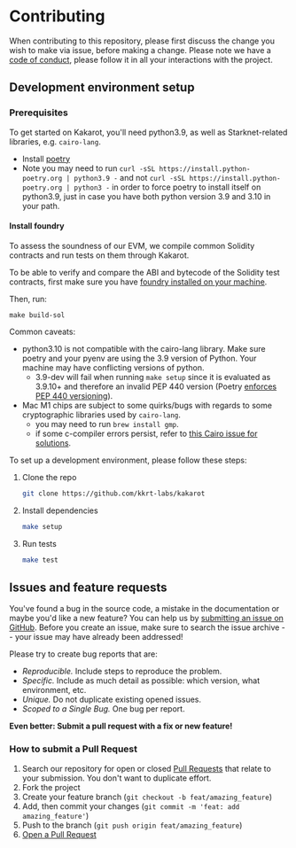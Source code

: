# Contributing

When contributing to this repository, please first discuss the change you wish
to make via issue, before making a change. Please note we have a
[code of conduct](CODE_OF_CONDUCT.md), please follow it in all your interactions
with the project.

## Development environment setup

### Prerequisites

To get started on Kakarot, you'll need python3.9, as well as Starknet-related
libraries, e.g. `cairo-lang`.

- Install [poetry](https://python-poetry.org/docs/)
- Note you may need to run
  `curl -sSL https://install.python-poetry.org | python3.9 -` and not
  `curl -sSL https://install.python-poetry.org | python3 -` in order to force
  poetry to install itself on python3.9, just in case you have both python
  version 3.9 and 3.10 in your path.

#### Install foundry

To assess the soundness of our EVM, we compile common Solidity contracts and run
tests on them through Kakarot.

To be able to verify and compare the ABI and bytecode of the Solidity test
contracts, first make sure you have
[foundry installed on your machine](https://book.getfoundry.sh/getting-started/installation).

Then, run:

`make build-sol`

Common caveats:

- python3.10 is not compatible with the cairo-lang library. Make sure poetry and
  your pyenv are using the 3.9 version of Python. Your machine may have
  conflicting versions of python.
  - 3.9-dev will fail when running `make setup` since it is evaluated as 3.9.10+
    and therefore an invalid PEP 440 version (Poetry
    [enforces PEP 440 versioning](https://python-poetry.org/docs/faq#why-does-poetry-enforce-pep-440-versions)).
- Mac M1 chips are subject to some quirks/bugs with regards to some
  cryptographic libraries used by `cairo-lang`.
  - you may need to run `brew install gmp`.
  - if some c-compiler errors persist, refer to
    [this Cairo issue for solutions](https://github.com/OpenZeppelin/nile/issues/22).

To set up a development environment, please follow these steps:

1. Clone the repo

   ```sh
   git clone https://github.com/kkrt-labs/kakarot
   ```

2. Install dependencies

   ```sh
   make setup
   ```

3. Run tests

   ```sh
   make test
   ```

## Issues and feature requests

You've found a bug in the source code, a mistake in the documentation or maybe
you'd like a new feature? You can help us by
[submitting an issue on GitHub](https://github.com/kkrt-labs/kakarot/issues/new/choose).
Before you create an issue, make sure to search the issue archive -- your issue
may have already been addressed!

Please try to create bug reports that are:

- _Reproducible._ Include steps to reproduce the problem.
- _Specific._ Include as much detail as possible: which version, what
  environment, etc.
- _Unique._ Do not duplicate existing opened issues.
- _Scoped to a Single Bug._ One bug per report.

**Even better: Submit a pull request with a fix or new feature!**

### How to submit a Pull Request

1. Search our repository for open or closed
   [Pull Requests](https://github.com/kkrt-labs/kakarot/pulls) that relate to
   your submission. You don't want to duplicate effort.
1. Fork the project
1. Create your feature branch (`git checkout -b feat/amazing_feature`)
1. Add, then commit your changes (`git commit -m 'feat: add amazing_feature'`)
1. Push to the branch (`git push origin feat/amazing_feature`)
1. [Open a Pull Request](https://github.com/kkrt-labs/kakarot/compare?expand=1)
